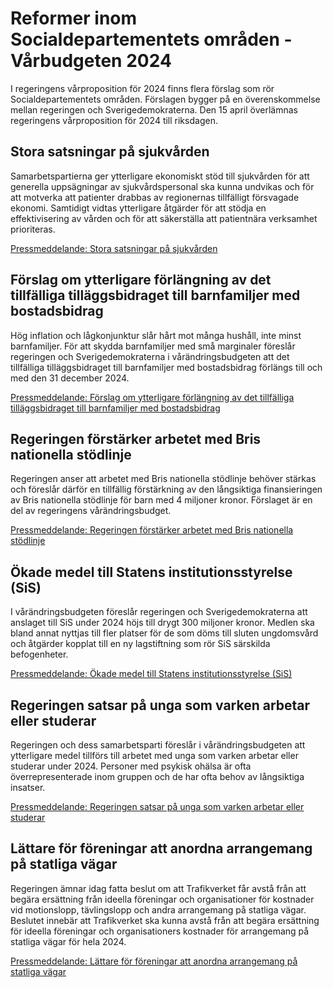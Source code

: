 # Reformer inom Socialdepartementets områden - Vårbudgeten 2024

I regeringens vårproposition för 2024 finns flera förslag som rör Socialdepartementets områden. Förslagen bygger på en överenskommelse mellan regeringen och Sverigedemokraterna. Den 15 april överlämnas regeringens vårproposition för 2024 till riksdagen.


## Stora satsningar på sjukvården

Samarbetspartierna ger ytterligare ekonomiskt stöd till sjukvården för att generella uppsägningar av sjukvårdspersonal ska kunna undvikas och för att motverka att patienter drabbas av regionernas tillfälligt försvagade ekonomi. Samtidigt vidtas ytterligare åtgärder för att stödja en effektivisering av vården och för att säkerställa att patientnära verksamhet prioriteras.

[Pressmeddelande: Stora satsningar på sjukvården](/pressmeddelanden/2024/03/stora-satsningar-pa-sjukvarden/)



## Förslag om ytterligare förlängning av det tillfälliga tilläggsbidraget till barnfamiljer med bostadsbidrag

Hög inflation och lågkonjunktur slår hårt mot många hushåll, inte minst barnfamiljer. För att skydda barnfamiljer med små marginaler föreslår regeringen och Sverigedemokraterna i vårändringsbudgeten att det tillfälliga tilläggsbidraget till barnfamiljer med bostadsbidrag förlängs till och med den 31 december 2024\.

[Pressmeddelande: Förslag om ytterligare förlängning av det tillfälliga tilläggsbidraget till barnfamiljer med bostadsbidrag](/pressmeddelanden/2024/03/forslag-om-ytterligare-forlangning-av-det-tillfalliga-tillaggsbidraget-till-barnfamiljer-med-bostadsbidrag/)



## Regeringen förstärker arbetet med Bris nationella stödlinje

Regeringen anser att arbetet med Bris nationella stödlinje behöver stärkas och föreslår därför en tillfällig förstärkning av den långsiktiga finansieringen av Bris nationella stödlinje för barn med 4 miljoner kronor. Förslaget är en del av regeringens vårändringsbudget.

[Pressmeddelande: Regeringen förstärker arbetet med Bris nationella stödlinje](/pressmeddelanden/2024/04/regeringen-forstarker-arbetetmed-bris-nationella-stodlinje/)



## Ökade medel till Statens institutionsstyrelse (SiS)

I vårändringsbudgeten föreslår regeringen och Sverigedemokraterna att anslaget till SiS under 2024 höjs till drygt 300 miljoner kronor. Medlen ska bland annat nyttjas till fler platser för de som döms till sluten ungdomsvård och åtgärder kopplat till en ny lagstiftning som rör SiS särskilda befogenheter.

[Pressmeddelande: Ökade medel till Statens institutionsstyrelse (SiS)](/pressmeddelanden/2024/04/okade-medel-till-statens-institutionsstyrelse-sis/)



## Regeringen satsar på unga som varken arbetar eller studerar

Regeringen och dess samarbetsparti föreslår i vårändringsbudgeten att ytterligare medel tillförs till arbetet med unga som varken arbetar eller studerar under 2024\. Personer med psykisk ohälsa är ofta överrepresenterade inom gruppen och de har ofta behov av långsiktiga insatser.

[Pressmeddelande: Regeringen satsar på unga som varken arbetar eller studerar](/pressmeddelanden/2024/04/regeringen-satsar-pa-unga-som-varken-arbetar-eller-studerar/)



## Lättare för föreningar att anordna arrangemang på statliga vägar

Regeringen ämnar idag fatta beslut om att Trafikverket får avstå från att begära ersättning från ideella föreningar och organisationer för kostnader vid motionslopp, tävlingslopp och andra arrangemang på statliga vägar. Beslutet innebär att Trafikverket ska kunna avstå från att begära ersättning för ideella föreningar och organisationers kostnader för arrangemang på statliga vägar för hela 2024\.

[Pressmeddelande: Lättare för föreningar att anordna arrangemang på statliga vägar](/pressmeddelanden/2024/04/lattare-for-foreningar-att-anordna-arrangemang-pa-statliga-vagar/)
